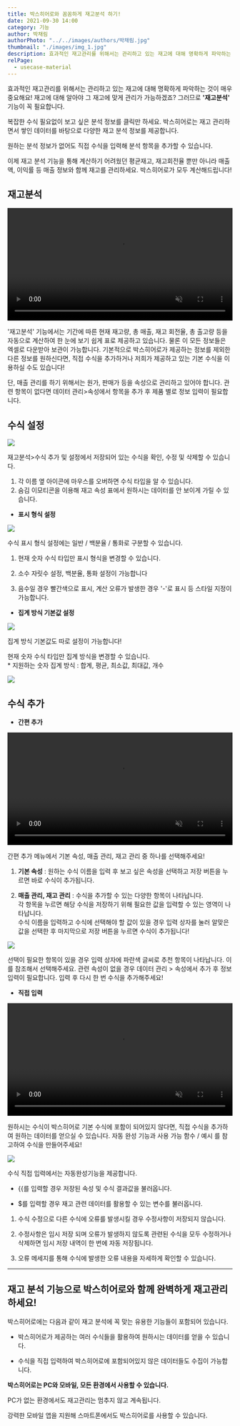 ```yaml
---
title: 박스히어로와 꼼꼼하게 재고분석 하기!
date: 2021-09-30 14:00
category: 기능
author: 박채림
authorPhoto: "../../images/authors/박채림.jpg"
thumbnail: "./images/img_1.jpg"
description: 효과적인 재고관리를 위해서는 관리하고 있는 재고에 대해 명확하게 파악하는 것이 매우 중요해요!
relPage:
  - usecase-material
---
```


효과적인 재고관리를 위해서는 관리하고 있는 재고에 대해 명확하게 파악하는 것이 매우 중요해요! 재고에 대해 알아야 그 재고에 맞게 관리가 가능하겠죠? 그러므로 **'재고분석'** 기능이 꼭 필요합니다.



복잡한 수식 필요없이 보고 싶은 분석 정보를 클릭만 하세요. 박스히어로는 재고 관리하면서 쌓인 데이터를 바탕으로 다양한 재고 분석 정보를 제공합니다.

원하는 분석 정보가 없어도 직접 수식을 입력해 분석 항목을 추가할 수 있습니다.

이제 재고 분석 기능을 통해 계산하기 어려웠던 평균재고, 재고회전율 뿐만 아니라 매출액, 이익률 등 매출 정보와 함께 재고를 관리하세요. 박스히어로가 모두 계산해드립니다!

## 재고분석

<video src="images/img_2.mp4" style="width:100%" muted autoplay loop playsinline></video>
<invisible></invisible>

'재고분석' 기능에서는 기간에 따른 현재 재고량, 총 매출, 재고 회전율, 총 출고량 등을 자동으로 계산하여 한 눈에 보기 쉽게 표로 제공하고 있습니다. 물론 이 모든 정보들은 엑셀로 다운받아 보관이 가능합니다. 기본적으로 박스히어로가 제공하는 정보를 제외한 다른 정보를 원하신다면, 직접 수식을 추가하거나 저희가 제공하고 있는 기본 수식을 이용하실 수도 있습니다!

단, 매출 관리를 하기 위해서는 원가, 판매가 등을 속성으로 관리하고 있어야 합니다. 관련 항목이 없다면 데이터 관리>속성에서 항목을 추가 후 제품 별로 정보 입력이 필요합니다.

## 수식 설정

![](images/img_3.png)

재고분석>수식 추가 및 설정에서 저장되어 있는 수식을 확인, 수정 및 삭제할 수 있습니다.

1. 각 이름 옆 아이콘에 마우스를 오버하면 수식 타입을 알 수 있습니다. <br/>
2. 숨김 이모티콘을 이용해 재고 속성 표에서 원하시는 데이터를 안 보이게 가릴 수 있습니다. <br/>


- **표시 형식 설정**

![](images/img_4.png)

수식 표시 형식 설정에는 일반 / 백분율 / 통화로 구분할 수 있습니다.

<notice-box>

1. 현재 숫자 수식 타입만 표시 형식을 변경할 수 있습니다.

1. 소수 자릿수 설정, 백분율, 통화 설정이 가능합니다

1. 음수일 경우 빨간색으로 표시, 계산 오류가 발생한 경우 '-'로 표시 등 스타일 지정이 가능합니다.

</notice-box>



- **집계 방식 기본값 설정**

![](images/img_5.png)

집계 방식 기본값도 따로 설정이 가능합니다!

<notice-box>

현재 숫자 수식 타입만 집계 방식을 변경할 수 있습니다. <br/>
<gray-text>* 지원하는 숫자 집계 방식 : 합계, 평균, 최소값, 최대값, 개수</gray-text>

</notice-box>



![](images/img_6.jpg)

## 수식 추가

- **간편 추가**

<video src="images/img_7.mp4" style="width:100%" muted autoplay loop playsinline></video>
<invisible></invisible>

간편 추가 메뉴에서 기본 속성, 매출 관리, 재고 관리 중 하나를 선택해주세요!

1. **기본 속성** : 원하는 수식 이름을 입력 후 보고 싶은 속성을 선택하고 저장 버튼을 누르면 바로 수식이 추가됩니다.

1. **매출 관리, 재고 관리** : 수식을 추가할 수 있는 다양한 항목이 나타납니다.<br/>
각 항목을 누르면 해당 수식을 저장하기 위해 필요한 값을 입력할 수 있는 영역이 나타납니다.<br/>
수식 이름을 입력하고 수식에 선택해야 할 값이 있을 경우 입력 상자를 눌러 알맞은 값을 선택한 후 마지막으로 저장 버튼을 누르면 수식이 추가됩니다!

![](images/img_8.png)

<tip-box>

선택이 필요한 항목이 있을 경우 입력 상자에 파란색 글씨로 추천 항목이 나타납니다. 이를 참조해서 선택해주세요. 관련 속성이 없을 경우 데이터 관리 > 속성에서 추가 후 정보 입력이 필요합니다. 입력 후 다시 한 번 수식을 추가해주세요!

</tip-box>

- **직접 입력**

<video src="images/img_9.mp4" style="width:100%" muted autoplay loop playsinline></video>
<invisible></invisible>

원하시는 수식이 박스히어로 기본 수식에 포함이 되어있지 않다면, 직접 수식을 추가하여 원하는 데이터를 얻으실 수 있습니다. 자동 완성 기능과 사용 가능 함수 / 예시 를 참고하여 수식을 만들어주세요!

![](images/img_10.png)

수식 직접 입력에서는 자동완성기능을 제공합니다.

- {{를 입력할 경우 저장된 속성 및 수식 결과값을 불러옵니다.

- $를 입력할 경우 재고 관련 데이터를 활용할 수 있는 변수를 불러옵니다.

<caution-box>

1. 수식 수정으로 다른 수식에 오류를 발생시킬 경우 수정사항이 저장되지 않습니다.

1. 수정사항은 임시 저장 되며 오류가 발생하지 않도록 관련된 수식을 모두 수정하거나 삭제하면 임시 저장 내역이 한 번에 자동 저장됩니다.

1. 오류 메세지를 통해 수식에 발생한 오류 내용을 자세하게 확인할 수 있습니다.

</caution-box>



<hr/>

## 재고 분석 기능으로 박스히어로와 함께 완벽하게 재고관리하세요!

박스히어로에는 다음과 같이 재고 분석에 꼭 맞는 유용한 기능들이 포함되어 있습니다.

- 박스히어로가 제공하는 여러 수식들을 활용하여 원하시는 데이터를 얻을 수 있습니다.

- 수식을 직접 입력하여 박스히어로에 포함되어있지 않은 데이터들도 수집이 가능합니다.



<tip-box>

**박스히어로는 PC와 모바일, 모든 환경에서 사용할 수 있습니다.**

PC가 없는 환경에서도 재고관리는 멈추지 않고 계속됩니다.

강력한 모바일 앱을 지원해 스마트폰에서도 박스히어로를 사용할 수 있습니다.

</tip-box>



